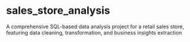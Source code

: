 # sales_store_analysis
A comprehensive SQL-based data analysis project for a retail sales store, featuring data cleaning, transformation, and business insights extraction
